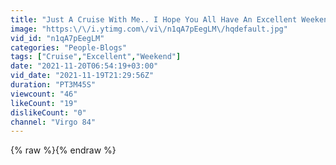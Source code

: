 ```yaml
---
title: "Just A Cruise With Me.. I Hope You All Have An Excellent Weekend You Amazing Soul's!!..❤♍ 🙏🤗👊👊"
image: "https:\/\/i.ytimg.com\/vi\/n1qA7pEegLM\/hqdefault.jpg"
vid_id: "n1qA7pEegLM"
categories: "People-Blogs"
tags: ["Cruise","Excellent","Weekend"]
date: "2021-11-20T06:54:19+03:00"
vid_date: "2021-11-19T21:29:56Z"
duration: "PT3M45S"
viewcount: "46"
likeCount: "19"
dislikeCount: "0"
channel: "Virgo 84"
---
```

{% raw %}{% endraw %}
